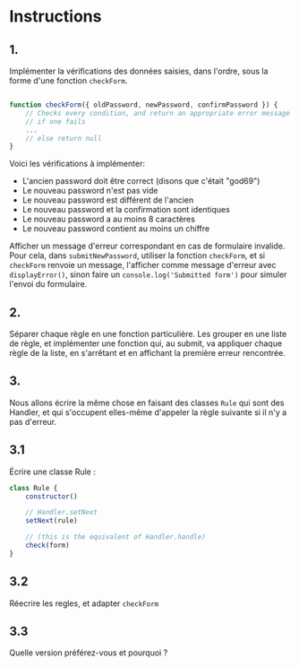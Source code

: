 # Instructions

## 1.

Implémenter la vérifications des données saisies, dans l'ordre, sous la forme d'une fonction `checkForm`.

```js

function checkForm({ oldPassword, newPassword, confirmPassword }) {
    // Checks every condition, and return an appropriate error message (string)
    // if one fails
    ...
    // else return null
}
```

Voici les vérifications à implémenter:

- L'ancien password doit être correct (disons que c'était "god69")
- Le nouveau password n'est pas vide
- Le nouveau password est différent de l'ancien
- Le nouveau password et la confirmation sont identiques
- Le nouveau password a au moins 8 caractères
- Le nouveau password contient au moins un chiffre

Afficher un message d'erreur correspondant en cas de formulaire invalide. Pour cela, dans `submitNewPassword`, utiliser la fonction `checkForm`, et si `checkForm` renvoie un message, l'afficher comme message d'erreur avec `displayError()`, sinon faire un `console.log('Submitted form')` pour simuler l'envoi du formulaire.

## 2.

Séparer chaque règle en une fonction particulière. Les grouper en une liste de règle, et implémenter une fonction qui, au submit, va appliquer chaque règle de la liste, en s'arrêtant et en affichant la première erreur rencontrée.

## 3.

Nous allons écrire la même chose en faisant des classes `Rule` qui sont des Handler, et qui s'occupent elles-même d'appeler la règle suivante si il n'y a pas d'erreur.

## 3.1

Écrire une classe Rule :

```js
class Rule {
    constructor()

    // Handler.setNext
    setNext(rule)

    // (this is the equivalent of Handler.handle)
    check(form)
}
```

## 3.2

Réecrire les regles, et adapter `checkForm`

## 3.3

Quelle version préférez-vous et pourquoi ?
